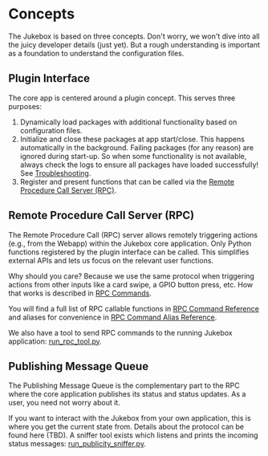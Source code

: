 # Concepts

The Jukebox is based on three concepts. Don't worry, we won't dive into all the juicy developer details (just yet). But a rough understanding is important as a foundation to understand the configuration files.

## Plugin Interface

The core app is centered around a plugin concept. This serves three purposes:

1. Dynamically load packages with additional functionality based on configuration files.
2. Initialize and close these packages at app start/close. This happens automatically in the background. Failing packages (for any reason) are ignored during start-up. So when some functionality is not available, always check the logs to ensure all packages have loaded successfully! See [Troubleshooting](troubleshooting.md).
3. Register and present functions that can be called via the [Remote Procedure Call Server (RPC)](#remote-procedure-call-server-rpc).

## Remote Procedure Call Server (RPC)

The Remote Procedure Call (RPC) server allows remotely triggering actions (e.g., from the Webapp) within the Jukebox core application. Only Python functions registered by the plugin interface can be called. This simplifies external APIs and lets us focus on the relevant user functions.

Why should you care? Because we use the same protocol when triggering actions from other inputs like a card swipe, a GPIO button press, etc. How that works is described in [RPC Commands](rpc-commands.md).

You will find a full list of RPC callable functions in [RPC Command Reference](rpc-command-reference.md) and aliases for convenience in [RPC Command Alias Reference](rpc-command-alias-reference.md).

We also have a tool to send RPC commands to the running Jukebox application: [run_rpc_tool.py](../../../src/jukebox/run_rpc_tool.py).

## Publishing Message Queue

The Publishing Message Queue is the complementary part to the RPC where the core application publishes its status and status updates. As a user, you need not worry about it.

If you want to interact with the Jukebox from your own application, this is where you get the current state from. Details about the protocol can be found here (TBD). A sniffer tool exists which listens and prints the incoming status messages: [run_publicity_sniffer.py](../../../src/jukebox/run_rpc_tool.py).

